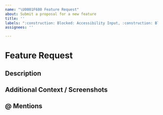 ```yaml
---
name: "\U0001F680 Feature Request"
about: Submit a proposal for a new feature
title: ''
labels: ":construction: Blocked: Accessibility Input, :construction: Blocked: Engineering Input, :construction: Blocked: Functional Input, :construction: Blocked: UX Input, Feature"
assignees: ''

---
```


# Feature Request

## Description
<!-- A clear and concise description of what the feature is. -->

## Additional Context / Screenshots
<!-- Add any other context about the feature here. If applicable, add screenshots to help explain. -->

## @ Mentions
<!-- @ Mention anyone on the terra team that you have been working with so far. -->
